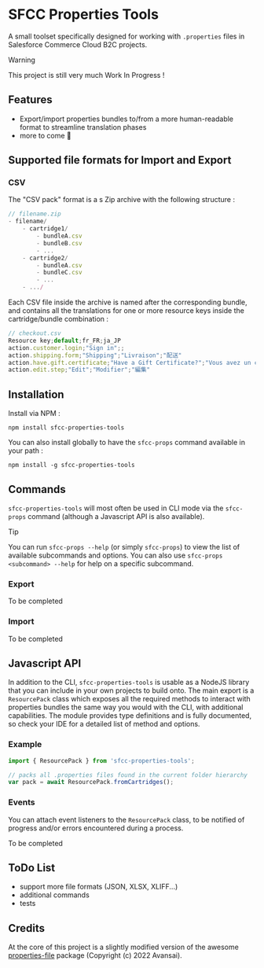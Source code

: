# SFCC Properties Tools #

A small toolset specifically designed for working with  `.properties` files in Salesforce Commerce Cloud B2C projects.

> [!WARNING]
> This project is still very much Work In Progress !

## Features ##

* Export/import properties bundles to/from a more human-readable format to streamline translation phases
* more to come 🙂

## Supported file formats for Import and Export ##

### CSV ###
The "CSV pack" format is a s Zip archive with the following structure :
```javascript
// filename.zip
- filename/
    - cartridge1/
        - bundleA.csv
        - bundleB.csv
        - ...
    - cartridge2/
        - bundleA.csv
        - bundleC.csv
        - ...
    - .../
```
Each CSV file inside the archive is named after the corresponding bundle, and contains all the translations for one or more resource keys inside the cartridge/bundle combination :

```javascript
// checkout.csv
Resource key;default;fr_FR;ja_JP
action.customer.login;"Sign in";;
action.shipping.form;"Shipping";"Livraison";"配送"
action.have.gift.certificate;"Have a Gift Certificate?";"Vous avez un chèque-cadeau ?";"ギフト券をおもちですか?"
action.edit.step;"Edit";"Modifier";"編集"
```


## Installation ##
Install via NPM :
```
npm install sfcc-properties-tools
```
You can also install globally to have the `sfcc-props` command available in your path :
```
npm install -g sfcc-properties-tools
```

## Commands ##
`sfcc-properties-tools` will most often be used in CLI mode via the `sfcc-props` command (although a Javascript API is also available).

> [!TIP]
> You can run `sfcc-props --help` (or simply `sfcc-props`) to view the list of available subcommands and options. You can also use `sfcc-props <subcommand> --help` for help on a specific subcommand.

### Export ###

To be completed

### Import ###

To be completed

## Javascript API ##

In addition to the CLI, `sfcc-properties-tools` is usable as a NodeJS library that you can include in your own projects to build onto.
The main export is a `ResourcePack` class which exposes all the required methods to interact with properties bundles the same way you would with the CLI, with additional capabilities.
The module provides type definitions and is fully documented, so check your IDE for a detailed list of method and options.

### Example ###
```javascript
import { ResourcePack } from 'sfcc-properties-tools';

// packs all .properties files found in the current folder hierarchy
var pack = await ResourcePack.fromCartridges();
```

### Events ###
You can attach event listeners to the `ResourcePack` class, to be notified of progress and/or errors encountered during a process. 

To be completed

## ToDo List ##
- support more file formats (JSON, XLSX, XLIFF...)
- additional commands
- tests

## Credits ##

At the core of this project is a slightly modified version of the awesome [properties-file](https://github.com/Avansai/properties-file) package (Copyright (c) 2022 Avansai). 
